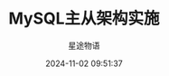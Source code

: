 ---
title: MySQL主从架构实施
date: 2024-11-02 09:51:37
permalink: /pages/mysql3/
categories:
  - 运维
  - MySQL
tags:
  - MySQL
author: 星途物语
---
